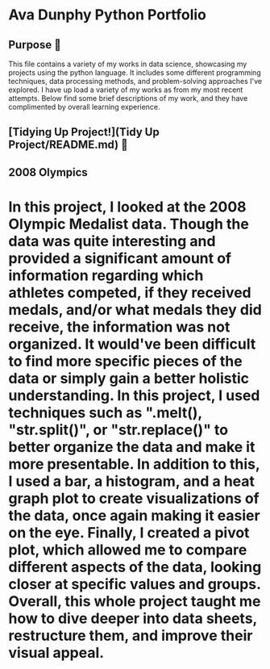 # Ava Dunphy Python Portfolio 
## Purpose 🔨
This file contains a variety of my works in data science, showcasing my projects using the python language. It includes some different programming techniques, data processing methods, and problem-solving approaches I've explored. I have up load a variety of my works as from my most recent attempts. Below find some brief descriptions of my work, and they have complimented by overall learning experience. 

## [Tidying Up Project!](Tidy Up Project/README.md) 🧹
## 2008 Olympics
# In this project, I looked at the 2008 Olympic Medalist data. Though the data was quite interesting and provided a significant amount of information regarding which athletes competed, if they received medals, and/or what medals they did receive, the information was not organized. It would've been difficult to find more specific pieces of the data or simply gain a better holistic understanding. In this project, I used techniques such as ".melt(), "str.split()", or "str.replace()" to better organize the data and make it more presentable. In addition to this, I used a bar, a histogram, and a heat graph plot to create visualizations of the data, once again making it easier on the eye. Finally, I created a pivot plot, which allowed me to compare different aspects of the data, looking closer at specific values and groups. Overall, this whole project taught me how to dive deeper into data sheets, restructure them, and improve their visual appeal. 
